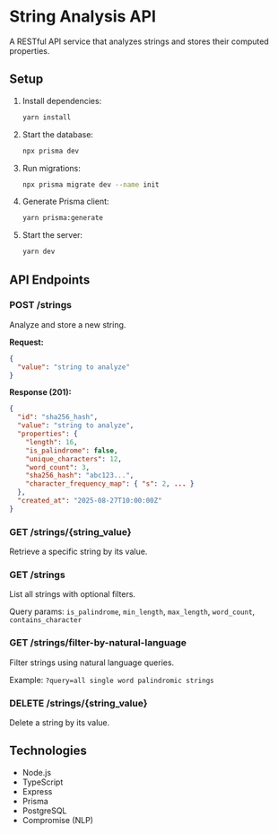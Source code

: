 # String Analysis API

A RESTful API service that analyzes strings and stores their computed properties.

## Setup

1. Install dependencies:
   ```bash
   yarn install
   ```

2. Start the database:
   ```bash
   npx prisma dev
   ```

3. Run migrations:
   ```bash
   npx prisma migrate dev --name init
   ```

4. Generate Prisma client:
   ```bash
   yarn prisma:generate
   ```

5. Start the server:
   ```bash
   yarn dev
   ```

## API Endpoints

### POST /strings
Analyze and store a new string.

**Request:**
```json
{
  "value": "string to analyze"
}
```

**Response (201):**
```json
{
  "id": "sha256_hash",
  "value": "string to analyze",
  "properties": {
    "length": 16,
    "is_palindrome": false,
    "unique_characters": 12,
    "word_count": 3,
    "sha256_hash": "abc123...",
    "character_frequency_map": { "s": 2, ... }
  },
  "created_at": "2025-08-27T10:00:00Z"
}
```

### GET /strings/{string_value}
Retrieve a specific string by its value.

### GET /strings
List all strings with optional filters.

Query params: `is_palindrome`, `min_length`, `max_length`, `word_count`, `contains_character`

### GET /strings/filter-by-natural-language
Filter strings using natural language queries.

Example: `?query=all single word palindromic strings`

### DELETE /strings/{string_value}
Delete a string by its value.

## Technologies
- Node.js
- TypeScript
- Express
- Prisma
- PostgreSQL
- Compromise (NLP)
